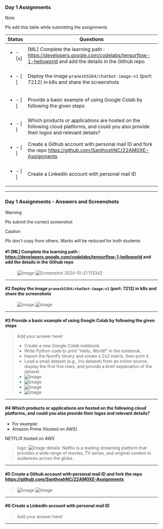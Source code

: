 ### Day 1 Assignments

> [!NOTE]
> Pls edit this table while submitting the assignments

| Status         | Questions     | 
|----------------|---------------|
| <ul><li>- [x] </li></ul> | [ML] Complete the learning path : https://developers.google.com/codelabs/tensorflow-1-helloworld and add the details in the Github repo |
| <ul><li>- [ ] </li></ul> | Deploy the image `pranesh5264/chatbot-image:v1` (port: 7212) in k8s and share the screenshots |
| <ul><li>- [ ] </li></ul> | Provide a basic example of using Google Colab by following the given steps  |
| <ul><li>- [ ] </li></ul> | Which products or applications are hosted on the following cloud platforms, and could you also provide their logos and relevant details?  |
| <ul><li>- [ ] </li></ul> | Create a Github account with personal mail ID and fork the repo https://github.com/SanthoshNC/22AM0XE-Assignments  |
| <ul><li>- [ ] </li></ul> | Create a LinkedIn account with personal mail ID  |


***

### Day 1 Assignments - Answers and Screenshots

> [!WARNING]
> Pls submit the correct screenshot

> [!CAUTION]
> Pls don't copy from others. Marks will be reduced for both students

#### #1 [ML] Complete the learning path : https://developers.google.com/codelabs/tensorflow-1-helloworld and add the details in the Github repo
> ![image](https://github.com/user-attachments/assets/45298c71-5373-405b-9dc3-32454898b6fd)
> ![Screenshot 2024-10-21 113342](https://github.com/user-attachments/assets/39d30c31-108b-4a24-8b83-1669a9557f09)



***

#### #2 Deploy the image `pranesh5264/chatbot-image:v1` (port: 7212) in k8s and share the screenshots
> ![image](https://github.com/user-attachments/assets/a018817c-d36c-44eb-9a61-87728a62119d)
> ![image](https://github.com/user-attachments/assets/641dc952-e582-4206-85c3-49596bf42cff)



***

#### #3 Provide a basic example of using Google Colab by following the given steps
> Add your answer here!
> - Create a new Google Colab notebook.
> - Write Python code to print "Hello, World!" in the notebook.
> - Import the NumPy library and create a 2x2 matrix, then print it.
> - Load a small dataset (e.g., Iris dataset) from an online source, display the first five rows, and provide a brief explanation of the dataset.
> - ![image](https://github.com/user-attachments/assets/be2f1242-e496-47f0-90ee-b38701d6200f)
> - ![image](https://github.com/user-attachments/assets/c16ec5f6-b955-4add-8103-dd723f1d579e)
> - ![image](https://github.com/user-attachments/assets/978e6908-c16e-4311-a40a-79d471248e95)
> - ![image](https://github.com/user-attachments/assets/ac9dd38a-d72a-4a2a-b1ed-20b98ca6089c)





***

#### #4 Which products or applications are hosted on the following cloud platforms, and could you also provide their logos and relevant details? 
- For example:
- Amazon Prime (Hosted on AWS)
  
NETFLIX hosted on AWS
> logo: ![image](https://github.com/user-attachments/assets/bd48b071-e308-4c60-840f-afa266dd5a59)
> detalis: 
Netflix is a leading streaming platform that provides a wide range of movies, TV series, and original content to audiences across the globe.

***

#### #5 Create a Github account with personal mail ID and fork the repo https://github.com/SanthoshNC/22AM0XE-Assignments
> ![image](https://github.com/user-attachments/assets/a7779b7f-77de-46d7-9ca2-2f7941a2e02c)
![image](https://github.com/user-attachments/assets/cc0880a2-d996-44a4-b90d-77602552c735)
> 


***

#### #6 Create a LinkedIn account with personal mail ID
> Add your answer here!

***
